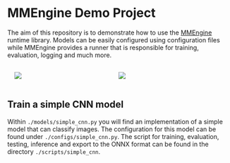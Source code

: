 # MMEngine Demo Project

The aim of this repository is to demonstrate how to use the <a href="https://github.com/open-mmlab/mmengine" target="_blank">MMEngine</a> runtime library. Models can be easily configured using configuration files while MMEngine provides a runner that is responsible for training, evaluation, logging and much more.

<div style="display:flex; padding:1rem;">
  <div style="width:50%">
    <a href="" target="_blank"><img src="https://github.com/pytorch/pytorch/raw/main/docs/source/_static/img/pytorch-logo-dark.png" /></a>
  </div>
  <div style="width:50%">
    <a href="" target="_blank"><img src="https://user-images.githubusercontent.com/58739961/187154444-fce76639-ac8d-429b-9354-c6fac64b7ef8.jpg" /></a>
  </div>
</div>

## Train a simple CNN model

Within `./models/simple_cnn.py` you will find an implementation of a simple model that can classify images. The configuration for this model can be found under `./configs/simple_cnn.py`. The script for training, evaluation, testing, inference and export to the ONNX format can be found in the directory `./scripts/simple_cnn`.
